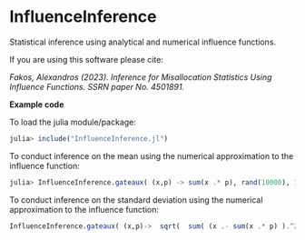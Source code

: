 # InfluenceInference
Statistical inference using analytical and numerical influence functions.

If you are using this software please cite:

*Fakos, Alexandros (2023). Inference for Misallocation Statistics Using Influence Functions. SSRN paper No. 4501891.*

**Example code** 

To load the julia module/package:

```julia
julia> include("InfluenceInference.jl")
```

To conduct inference on the mean using the numerical approximation to the influence function:

```julia
julia> InfluenceInference.gateaux( (x,p) -> sum(x .* p), rand(10000), 10000)[1] |> InfluenceInference.inference
```

To conduct inference on the standard deviation using the numerical approximation to the influence function:

```julia
InfluenceInference.gateaux( (x,p)->  sqrt(  sum( (x .- sum(x .* p) ).^2 .* p )  ), rand(10000), 10000)[1] |> InfluenceInference.inference
```
